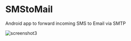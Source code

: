 # SMStoMail
Android app to forward incoming SMS to Email via SMTP

![screenshot3](https://user-images.githubusercontent.com/1571683/118721327-fdbb9b80-b82a-11eb-8f0d-c1eaf24e13ce.jpg)
